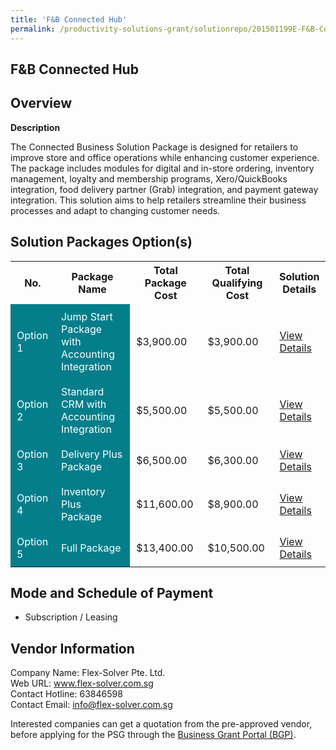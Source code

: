 ```yaml
---
title: 'F&B Connected Hub'
permalink: /productivity-solutions-grant/solutionrepo/201501199E-F&B-Connctd-Hub-FS
---
```


## F&B Connected Hub

## Overview

**Description**

The Connected Business Solution Package is designed for retailers to improve store and office operations while enhancing customer experience. The package includes modules for digital and in-store ordering, inventory management, loyalty and membership programs, Xero/QuickBooks integration, food delivery partner (Grab) integration, and payment gateway integration. This solution aims to help retailers streamline their business processes and adapt to changing customer needs.

## Solution Packages Option(s)

<table>
<tr>
<th><b>No.</b></th>
<th><b>Package Name</b></th>
<th><b>Total Package Cost</b></th>
<th><b>Total Qualifying Cost</b></th>
<th><b>Solution Details</b></th>
</tr>
<tr>
<td style='padding: 10px; background-color: #037E8A; color: #FFFFFF;'>Option 1</td>
<td style='padding: 10px; background-color: #037E8A; color: #FFFFFF;'>Jump Start Package with Accounting Integration</td>
<td style='padding: 10px;'>$3,900.00</td>
<td style='padding: 10px;'>$3,900.00</td>
<td style='padding: 10px;'><a href='/images/psg/201501199E_20240147_09012025_Desensitised_Annex3_Part1.pdf' target='_blank'>View Details</a></td>
</tr>
<tr>
<td style='padding: 10px; background-color: #037E8A; color: #FFFFFF;'>Option 2</td>
<td style='padding: 10px; background-color: #037E8A; color: #FFFFFF;'>Standard CRM with Accounting Integration</td>
<td style='padding: 10px;'>$5,500.00</td>
<td style='padding: 10px;'>$5,500.00</td>
<td style='padding: 10px;'><a href='/images/psg/201501199E_20240147_09012025_Desensitised_Annex3_Part2.pdf' target='_blank'>View Details</a></td>
</tr>
<tr>
<td style='padding: 10px; background-color: #037E8A; color: #FFFFFF;'>Option 3</td>
<td style='padding: 10px; background-color: #037E8A; color: #FFFFFF;'>Delivery Plus Package</td>
<td style='padding: 10px;'>$6,500.00</td>
<td style='padding: 10px;'>$6,300.00</td>
<td style='padding: 10px;'><a href='/images/psg/201501199E_20240147_09012025_Desensitised_Annex3_Part3.pdf' target='_blank'>View Details</a></td>
</tr>
<tr>
<td style='padding: 10px; background-color: #037E8A; color: #FFFFFF;'>Option 4</td>
<td style='padding: 10px; background-color: #037E8A; color: #FFFFFF;'>Inventory Plus Package</td>
<td style='padding: 10px;'>$11,600.00</td>
<td style='padding: 10px;'>$8,900.00</td>
<td style='padding: 10px;'><a href='/images/psg/201501199E_20240147_09012025_Desensitised_Annex3_Part4.pdf' target='_blank'>View Details</a></td>
</tr>
<tr>
<td style='padding: 10px; background-color: #037E8A; color: #FFFFFF;'>Option 5</td>
<td style='padding: 10px; background-color: #037E8A; color: #FFFFFF;'>Full Package</td>
<td style='padding: 10px;'>$13,400.00</td>
<td style='padding: 10px;'>$10,500.00</td>
<td style='padding: 10px;'><a href='/images/psg/201501199E_20240147_09012025_Desensitised_Annex3_Part5.pdf' target='_blank'>View Details</a></td>
</tr>
</table>

## Mode and Schedule of Payment

 - Subscription / Leasing

## Vendor Information

 Company Name: Flex-Solver Pte. Ltd.<br>Web URL: www.flex-solver.com.sg <br>Contact Hotline: 63846598 <br>Contact Email: info@flex-solver.com.sg <br>

Interested companies can get a quotation from the pre-approved vendor, before applying for the PSG through the <a href='https://www.businessgrants.gov.sg/' target='_blank' rel='noopener'>Business Grant Portal (BGP)</a>.

<script src="/jquery/resize-tables.js"></script>
